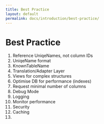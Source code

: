 ```yaml
---
title: Best Practice
layout: default
permalink: docs/introduction/best-practice/
---
```


Best Practice
====

 1. Reference UniqeNames, not column IDs
 1. UniqeName format
 2. KnownTableName
 3. Translation/Adapter Layer
 3. Views for complex structures
 1. Optimise DB for performance (indexes)
 1. Request minimal number of columns
 1. Debug Mode
 1. Logging
 1. Monitor performance
 1.  Security
 1. Caching
 1.  
